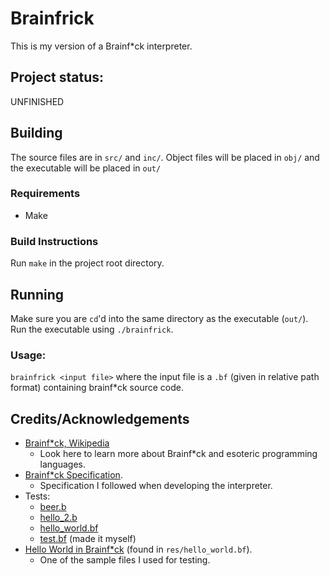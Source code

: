 # Brainfrick

This is my version of a Brainf*ck interpreter.

## Project status:
UNFINISHED

## Building
The source files are in `src/` and `inc/`.
Object files will be placed in `obj/` and the executable will be placed in `out/`

### Requirements
* Make

### Build Instructions
Run `make` in the project root directory.

## Running
Make sure you are `cd`'d into the same directory as the executable (`out/`).
Run the executable using `./brainfrick`.

### Usage:
`brainfrick <input file>`
where the input file is a `.bf` (given in relative path format) containing brainf*ck source code.

## Credits/Acknowledgements
* [Brainf*ck, Wikipedia](https://en.wikipedia.org/wiki/Brainfuck)
    * Look here to learn more about Brainf*ck and esoteric programming languages.
* [Brainf*ck Specification](https://github.com/brain-lang/brainfuck/blob/master/brainfuck.md).
    * Specification I followed when developing the interpreter.
* Tests:
    * [beer.b](https://github.com/rdebath/Brainfuck/blob/master/testing/Beer.b)
    * [hello_2.b](https://github.com/rdebath/Brainfuck/blob/master/testing/Hello2.b)
    * [hello_world.bf](https://esolangs.org/wiki/Brainfuck)
    * [test.bf](res/beer.b) (made it myself)
* [Hello World in Brainf*ck](https://esolangs.org/wiki/Brainfuck) (found in `res/hello_world.bf`).
    * One of the sample files I used for testing.
